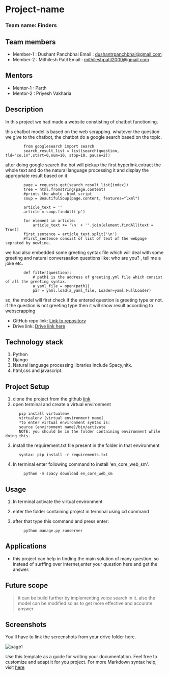 # Project-name

### Team name: Finders

## Team members
* Member-1 : Dushant Panchbhai 
  Email : dushantrpanchbhai@gmail.com
* Member-2 : Mithilesh Patil
  Email : mithileshpatil2000@gmail.com
  
## Mentors
* Mentor-1 : Parth
* Mentor-2 : Priyesh Vakharia

## Description
In this project we had made a website constisting of chatbot functioning.

this chatbot model is based on the web scrapping. whatever the question we give to the chatbot, the chatbot do a google search based on the topic.

```
        from googlesearch import search
        search_result_list = list(search(question, tld="co.in",start=0,num=10, stop=10, pause=2))
```

after doing google search the bot will pickup the first hyperlink.extract the whole text and do the natural language processing it and display the appropriate result based on it.
```     #getting page of particular hyperlink. here index means hyperlink number
        page = requests.get(search_result_list[index])
        tree = html.fromstring(page.content)
        #prints the whole .html script
        soup = BeautifulSoup(page.content, features="lxml")
        
        article_text = ''
        article = soup.findAll('p')
        
        for element in article:
            article_text += '\n' + ''.join(element.findAll(text = True))
        first_sentence = article_text.split('\n')
        #first_sentence consist of list of text of the webpage seprated by newline. 
```

we had also embedded some greeting syntax file which will deal with some greeting and natural conversaation questions like: who are you? , tell me a joke etc. 
```
        def filter(question):
            # path1 is the address of greeting.yml file which consist of all the greeting syntax.
            a_yaml_file = open(path1)
            par = yaml.load(a_yaml_file, Loader=yaml.FullLoader)
```
so, the model will first check if the entered question is greeting type or not. if the question is not greeting type then it will show result according to webscrapping

* GitHub repo link: [Link to repository](https://github.com/dushantpanchbhai/chatbot2.git)
* Drive link: [Drive link here](https://drive.google.com/)

## Technology stack

1. Python
2. Django
3. Natural language processing libraries include Spacy,nltk.
4. html,css and javascript.

## Project Setup
1. clone the project from the github [link](https://github.com/dushantpanchbhai/chatbot2.git)
2. open terminal and create a virtual environment
```
      pip install virtualenv
      virtualenv [virtual environment name]
      *to enter virtual environment syntax is:
      source (environment name)/bin/activate
      NOTE: you should be in the folder containing environment while doing this.
```
3. install the requirement.txt file present in the folder in that environment
```
      syntax: pip install -r requirements.txt
```
4. In terminal enter following command to install 'en_core_web_sm'.
```
        python -m spacy download en_core_web_sm
```
## Usage
1. In terminal activate the virtual environment

2. enter the folder containing project in terminal using cd command

3. after that type this command and press enter:
```
        python manage.py runserver
```

## Applications

* this project can help in finding the main solution of many question. so instead of surffing over internet,enter your question here and get the answer.

## Future scope
>it can be build further by implementing voice search in it. also the model can be modified so as to get more effective and accurate answer

## Screenshots



You'll have to link the screenshots from your drive folder here.

![page1](https://drive.google.com/file/d/12qPwZT_ceavDAiznWk1w6v83CBMYqULY/view?usp=sharing)

Use this template as a guide for writing your documentation. Feel free to customize and adapt it for you project.
For more Markdown syntax help, visit [here](https://www.markdownguide.org/basic-syntax/)
